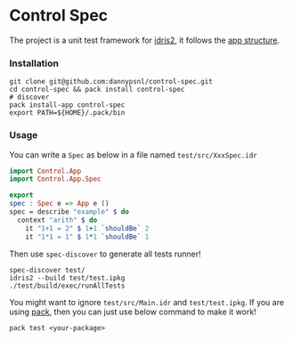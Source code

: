 # Control Spec

The project is a unit test framework for [idris2](https://idris2.readthedocs.io/en/latest/index.html), it follows the [app structure](https://idris2.readthedocs.io/en/latest/app/interfaces.html).

### Installation

```shell
git clone git@github.com:dannypsnl/control-spec.git
cd control-spec && pack install control-spec
# discover
pack install-app control-spec
export PATH=${HOME}/.pack/bin
```

### Usage

You can write a `Spec` as below in a file named `test/src/XxxSpec.idr`

```idris
import Control.App
import Control.App.Spec

export
spec : Spec e => App e ()
spec = describe "example" $ do
  context "arith" $ do
    it "1+1 = 2" $ 1+1 `shouldBe` 2
    it "1*1 = 1" $ 1*1 `shouldBe` 1
```

Then use `spec-discover` to generate all tests runner!

```shell
spec-discover test/
idris2 --build test/test.ipkg
./test/build/exec/runAllTests
```

You might want to ignore `test/src/Main.idr` and `test/test.ipkg`. If you are using [pack](https://github.com/stefan-hoeck/idris2-pack#quick-installation), then you can just use below command to make it work!

```shell
pack test <your-package>
```
